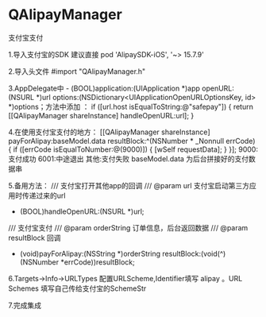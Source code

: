 # QAlipayManager
支付宝支付

1.导入支付宝的SDK 建议直接 pod 'AlipaySDK-iOS', '~> 15.7.9'

2.导入头文件 #import "QAlipayManager.h"

3.AppDelegate中 - (BOOL)application:(UIApplication *)app openURL:(NSURL *)url options:(NSDictionary<UIApplicationOpenURLOptionsKey, id> *)options；方法中添加 ：
if ([url.host isEqualToString:@"safepay"]) {
        return [[QAlipayManager shareInstance] handleOpenURL:url]; }
       
4.在使用支付宝支付的地方：
[[QAlipayManager shareInstance] payForAlipay:baseModel.data resultBlock:^(NSNumber * _Nonnull errCode) {
                    if ([errCode isEqualToNumber:@(9000)]) {
                        [wSelf requestData];
                    }
                }]; 9000:支付成功 6001:中途退出 其他:支付失败
                baseModel.data 为后台拼接好的支付数据串
    
5.备用方法：
/// 支付宝打开其他app的回调
/// @param url 支付宝启动第三方应用时传递过来的url
- (BOOL)handleOpenURL:(NSURL *)url;

/// 支付宝支付
/// @param orderString   订单信息，后台返回数据
/// @param resultBlock   回调
- (void)payForAlipay:(NSString *)orderString resultBlock:(void(^)(NSNumber *errCode))resultBlock;

6.Targets->Info->URLTypes 配置URLScheme,Identifier填写 alipay 。URL Schemes 填写自己传给支付宝的SchemeStr 

7.完成集成
